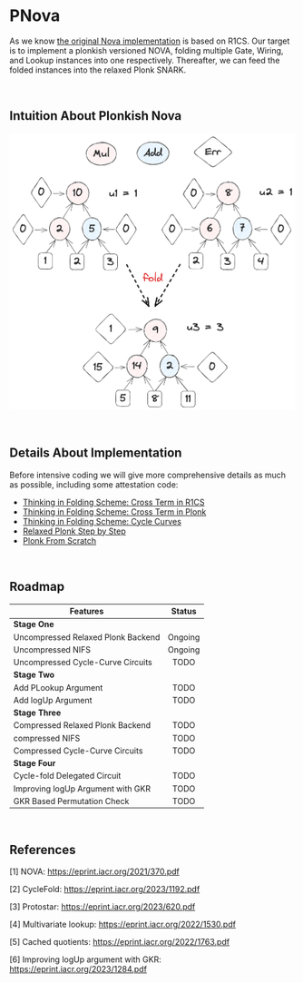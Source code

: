 # PNova

As we know [the original Nova implementation](https://github.com/microsoft/Nova)  is based on R1CS. Our target is to implement a plonkish versioned NOVA, folding multiple Gate, Wiring, and Lookup instances into one respectively. Thereafter, we can feed the folded instances into the relaxed Plonk SNARK.

<br />

##  Intuition About Plonkish Nova
![Alt text](image-1.png)

<br />

## Details About Implementation

Before intensive coding we will give more comprehensive details as much as possible, including some attestation code:
- [Thinking in Folding Scheme: Cross Term in R1CS](https://hackmd.io/@70xfCGp1QViTYYJh3AMrQg/BJZPMjIfT)
- [Thinking in Folding Scheme: Cross Term in Plonk](https://hackmd.io/@70xfCGp1QViTYYJh3AMrQg/SkDf2nIzp)
- [Thinking in Folding Scheme: Cycle Curves](https://hackmd.io/@70xfCGp1QViTYYJh3AMrQg/r1bN8nLMp)
- [Relaxed Plonk Step by Step](https://hackmd.io/@70xfCGp1QViTYYJh3AMrQg/BkT0ayKmT)
- [Plonk From Scratch](https://hackmd.io/@70xfCGp1QViTYYJh3AMrQg/HJzwPUU7a)

<br />

## Roadmap

| Features                           | Status  |
| ---------------------------------- | :-----: |
| **Stage One**                      |         |
| Uncompressed Relaxed Plonk Backend | Ongoing |
| Uncompressed NIFS                  | Ongoing |
| Uncompressed Cycle-Curve Circuits  |  TODO   |
| **Stage Two**                      |         |
| Add PLookup Argument               |  TODO   |
| Add logUp Argument                 |  TODO   |
| **Stage Three**                    |         |
| Compressed Relaxed Plonk Backend   |  TODO   |
| compressed NIFS                    |  TODO   |
| Compressed Cycle-Curve Circuits    |  TODO   |
| **Stage Four**                     |         |
| Cycle-fold Delegated Circuit       |  TODO   |
| Improving logUp Argument with GKR  |  TODO   |
| GKR Based Permutation Check        |  TODO   |

<br />

## References
[1] NOVA: https://eprint.iacr.org/2021/370.pdf

[2] CycleFold: https://eprint.iacr.org/2023/1192.pdf

[3] Protostar: https://eprint.iacr.org/2023/620.pdf

[4] Multivariate lookup: https://eprint.iacr.org/2022/1530.pdf

[5] Cached quotients: https://eprint.iacr.org/2022/1763.pdf

[6] Improving logUp argument with GKR: https://eprint.iacr.org/2023/1284.pdf